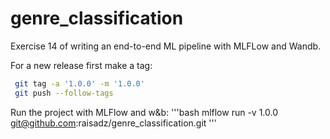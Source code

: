 # genre_classification
Exercise 14 of writing an end-to-end ML pipeline with MLFLow and Wandb.

For a new release first make a tag:
```bash
 git tag -a '1.0.0' -m '1.0.0'
 git push --follow-tags
```

Run the project with MLFlow and w&b:
'''bash
mlflow run -v 1.0.0 git@github.com:raisadz/genre_classification.git
'''
